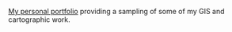 [My personal portfolio](callalittle.github.io) providing a sampling of some of my GIS and cartographic work.

